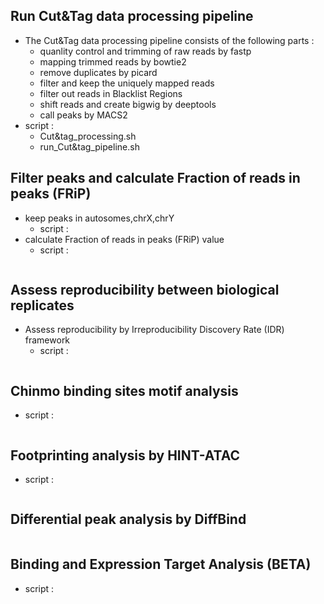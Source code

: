 ## Run Cut&Tag data processing pipeline
- The Cut&Tag data processing pipeline consists of the following parts :
	- quanlity control and trimming of raw reads by fastp
	- mapping trimmed reads by bowtie2
	- remove duplicates by picard
	- filter and keep the uniquely mapped reads
	- filter out reads in Blacklist Regions
	- shift reads and create bigwig by deeptools
	- call peaks by MACS2
- script : 
	- Cut&tag_processing.sh
	- run_Cut&tag_pipeline.sh


## Filter peaks and calculate Fraction of reads in peaks (FRiP)
- keep peaks in autosomes,chrX,chrY
	- script : 
- calculate Fraction of reads in peaks (FRiP) value
	- script : 
```R


```


## Assess reproducibility between biological replicates
- Assess reproducibility by Irreproducibility Discovery Rate (IDR) framework
	- script : 
```R


```


## Chinmo binding sites motif analysis
- script : 
```R


```


## Footprinting analysis by HINT-ATAC
- script : 
```R


```


## Differential peak analysis by DiffBind
```R


```


## Binding and Expression Target Analysis (BETA)
- script : 
```R

```